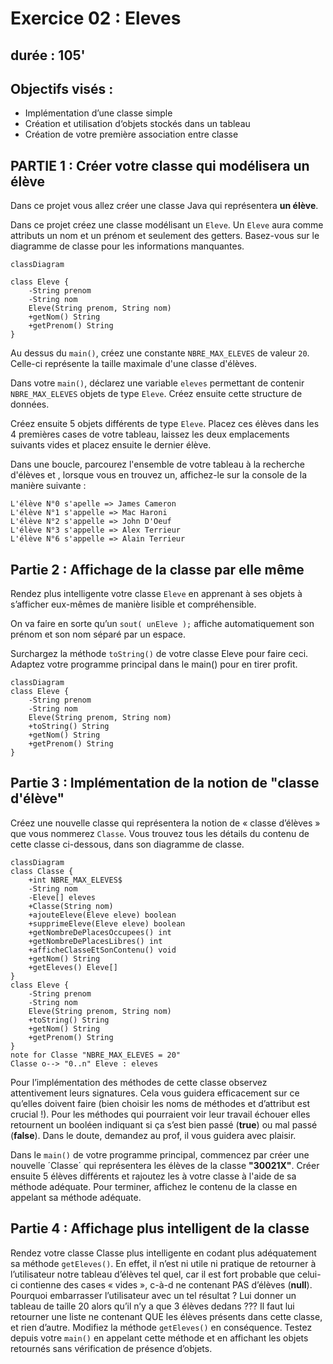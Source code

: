 # Exercice 02 : Eleves
## durée : 105'
## Objectifs visés :
- Implémentation d’une classe simple
- Création et utilisation d‘objets stockés dans un tableau
- Création de votre première association entre classe
## PARTIE 1 : Créer votre classe qui modélisera un élève
Dans ce projet vous allez créer une classe Java qui représentera **un élève**.

Dans ce projet créez une classe modélisant un `Eleve`. Un `Eleve` aura comme attributs un nom et un prénom et seulement des getters. Basez-vous sur le diagramme de classe pour les informations manquantes.

```mermaid
classDiagram

class Eleve {
    -String prenom
    -String nom
    Eleve(String prenom, String nom)
    +getNom() String
    +getPrenom() String
}
```
Au dessus du `main()`, créez une constante `NBRE_MAX_ELEVES` de valeur `20`. Celle-ci représente la taille maximale d'une classe d'élèves.

Dans votre `main()`, déclarez une variable `eleves` permettant de contenir `NBRE_MAX_ELEVES` objets de type `Eleve`. Créez ensuite cette structure de données.

Créez ensuite 5 objets différents de type `Eleve`. Placez ces élèves dans les 4 premières cases de votre tableau, laissez les deux emplacements suivants vides et placez ensuite le dernier élève.

Dans une boucle, parcourez l'ensemble de votre tableau à la recherche d'élèves et , lorsque vous en trouvez un, affichez-le sur la console de la manière suivante :
```
L'élève N°0 s'apelle => James Cameron
L'élève N°1 s'appelle => Mac Haroni
L'élève N°2 s'appelle => John D'Oeuf
L'élève N°3 s'appelle => Alex Terrieur
L'élève N°6 s'appelle => Alain Terrieur
```
## Partie 2 : Affichage de la classe par elle même
Rendez plus intelligente votre classe `Eleve` en apprenant à ses objets à s’afficher eux-mêmes de manière lisible et compréhensible.

On va faire en sorte qu’un `sout( unEleve );` affiche automatiquement son prénom et son nom séparé par un espace.

Surchargez la méthode `toString()` de votre classe Eleve pour faire ceci. Adaptez votre programme principal dans le main() pour en tirer profit.
```mermaid
classDiagram
class Eleve {
    -String prenom
    -String nom
    Eleve(String prenom, String nom)
    +toString() String
    +getNom() String
    +getPrenom() String
}
```
## Partie 3 : Implémentation de la notion de "classe d'élève"
Créez une nouvelle classe qui représentera la notion de « classe d’élèves » que vous nommerez `Classe`. Vous trouvez tous les détails du contenu de cette classe ci-dessous, dans son diagramme de classe.

```mermaid
classDiagram
class Classe {
    +int NBRE_MAX_ELEVES$
    -String nom
    -Eleve[] eleves
    +Classe(String nom)
    +ajouteEleve(Eleve eleve) boolean
    +supprimeEleve(Eleve eleve) boolean
    +getNombreDePlacesOccupees() int
    +getNombreDePlacesLibres() int
    +afficheClasseEtSonContenu() void
    +getNom() String
    +getEleves() Eleve[]
}
class Eleve {
    -String prenom
    -String nom
    Eleve(String prenom, String nom)
    +toString() String
    +getNom() String
    +getPrenom() String
}
note for Classe "NBRE_MAX_ELEVES = 20"
Classe o--> "0..n" Eleve : eleves
```

Pour l’implémentation des méthodes de cette classe observez attentivement leurs signatures. Cela vous guidera efficacement sur ce qu’elles doivent faire (bien choisir les noms de méthodes et d’attribut est crucial !).
Pour les méthodes qui pourraient voir leur travail échouer elles retournent un booléen indiquant si ça s’est bien passé (**true**) ou mal passé (**false**). 
Dans le doute, demandez au prof, il vous guidera avec plaisir.

Dans le `main()` de votre programme principal, commencez par créer une nouvelle ´Classe´ qui représentera les élèves de la classe **"30021X"**.
Créer ensuite 5 élèves différents et rajoutez les à votre classe à l'aide de sa méthode adéquate. Pour terminer, affichez le contenu de la classe en appelant sa méthode adéquate.

## Partie 4 : Affichage plus intelligent de la classe
Rendez votre classe Classe plus intelligente en codant plus adéquatement sa méthode `getEleves()`.
En effet, il n’est ni utile ni pratique de retourner à l’utilisateur notre tableau d’élèves tel quel, car il est fort probable que celui-ci contienne des cases « vides », c-à-d ne contenant PAS d’élèves (**null**).
Pourquoi embarrasser l’utilisateur avec un tel résultat ? Lui donner un tableau de taille 20 alors qu’il n’y a que 3 élèves dedans ???
Il faut lui retourner une liste ne contenant QUE les élèves présents dans cette classe, et rien d’autre. Modifiez la méthode `getEleves()` en conséquence. Testez depuis votre `main()` en appelant cette méthode et en affichant les objets retournés sans vérification de présence d’objets.

